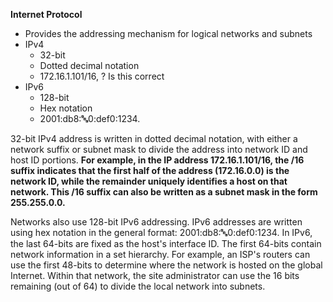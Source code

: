 **Internet Protocol**
- Provides the addressing mechanism for logical networks and subnets
- IPv4
	- 32-bit
	- Dotted decimal notation
	-  172.16.1.101/16, ?  Is this correct
- IPv6
	- 128-bit
	- Hex notation
	- 2001:db8::abc:0:def0:1234. 

32-bit IPv4 address is written in dotted decimal notation, with either a network suffix or subnet mask to divide the address into network ID and host ID portions. **For example, in the IP address 172.16.1.101/16, the /16 suffix indicates that the first half of the address (172.16.0.0) is the network ID, while the remainder uniquely identifies a host on that network. This /16 suffix can also be written as a subnet mask in the form 255.255.0.0.**

Networks also use 128-bit IPv6 addressing. IPv6 addresses are written using hex notation in the general format: 2001:db8::abc:0:def0:1234. In IPv6, the last 64-bits are fixed as the host's interface ID. The first 64-bits contain network information in a set hierarchy. For example, an ISP's routers can use the first 48-bits to determine where the network is hosted on the global Internet. Within that network, the site administrator can use the 16 bits remaining (out of 64) to divide the local network into subnets.
